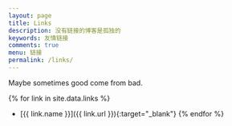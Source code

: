 ```yaml
---
layout: page
title: Links
description: 没有链接的博客是孤独的
keywords: 友情链接
comments: true
menu: 链接
permalink: /links/
---
```


Maybe sometimes good come from bad.

{% for link in site.data.links %}
* [{{ link.name }}]({{ link.url }}){:target="_blank"}
{% endfor %}
